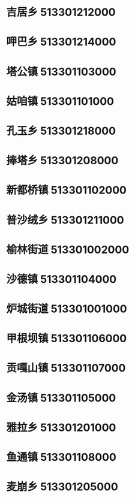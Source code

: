 # 吉居乡 513301212000
# 呷巴乡 513301214000
# 塔公镇 513301103000
# 姑咱镇 513301101000
# 孔玉乡 513301218000
# 捧塔乡 513301208000
# 新都桥镇 513301102000
# 普沙绒乡 513301211000
# 榆林街道 513301002000
# 沙德镇 513301104000
# 炉城街道 513301001000
# 甲根坝镇 513301106000
# 贡嘎山镇 513301107000
# 金汤镇 513301105000
# 雅拉乡 513301201000
# 鱼通镇 513301108000
# 麦崩乡 513301205000
